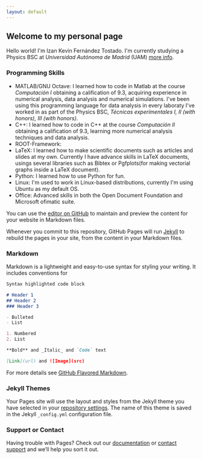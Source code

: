 ```yaml
---
layout: default
---
```

## Welcome to my personal page
Hello world! I'm Izan Kevin Fernández Tostado. I'm currently studying a Physics BSC at _Universidad Autónoma de Madrid_ (UAM) [more info](https://secretaria-virtual.uam.es/doa/consultaPublica/look%5bconpub%5dBuscarPubGuiaDocAs?entradaPublica=true&idiomaPais=es.ES&_anoAcademico=2021&_centro=104&_planEstudio=448).
### Programming Skills

- MATLAB/GNU Octave: I learned how to code in Matlab at the course _Computación I_ obtaining a calification of 9.3, acquiring experience in numerical analysis, data analysis and numerical simulations. I've been using this programming language for data analysis in every laboraty I've worked in as part of the Physics BSC, _Técnicas experimentales I, II (with honors), III (with honors)_.
- C++: I learned how to code in C++ at the course _Computación II_ obtaining a calification of 9.3, learning more numerical analysis techniques and data analysis.
- ROOT-Framework: 
- LaTeX: I learned how to make scientific documents such as articles and slides at my own. Currently I have advance skills in LaTeX documents, usings several libraries such as Bibtex or Pgfplots(for making vectorial graphs inside a LaTeX document).
- Python: I learned how to use Python for fun. 
- Linux: I'm used to work in Linux-based distributions, currently I'm using Ubuntu as my default OS.
- Office: Advanced skills in both the Open Document Foundation and Microsoft ofimatic suite.

You can use the [editor on GitHub](https://github.com/IzanK020/izankevin.github.io/edit/gh-pages/index.md) to maintain and preview the content for your website in Markdown files.

Whenever you commit to this repository, GitHub Pages will run [Jekyll](https://jekyllrb.com/) to rebuild the pages in your site, from the content in your Markdown files.

### Markdown

Markdown is a lightweight and easy-to-use syntax for styling your writing. It includes conventions for

```markdown
Syntax highlighted code block

# Header 1
## Header 2
### Header 3

- Bulleted
- List

1. Numbered
2. List

**Bold** and _Italic_ and `Code` text

[Link](url) and ![Image](src)
```

For more details see [GitHub Flavored Markdown](https://guides.github.com/features/mastering-markdown/).

### Jekyll Themes

Your Pages site will use the layout and styles from the Jekyll theme you have selected in your [repository settings](https://github.com/IzanK020/izankevin.github.io/settings/pages). The name of this theme is saved in the Jekyll `_config.yml` configuration file.

### Support or Contact

Having trouble with Pages? Check out our [documentation](https://docs.github.com/categories/github-pages-basics/) or [contact support](https://support.github.com/contact) and we’ll help you sort it out.
